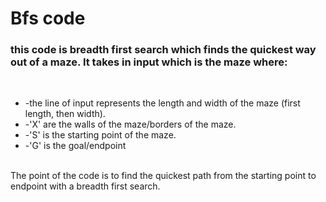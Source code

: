 <h1>Bfs code</h1>
        
<p><h3>this code is breadth first search which finds the quickest way out of a maze. It takes in input which is the maze where: </h3></br>
<ul><li>-the line of input represents the length and width of the maze (first length, then width). </li>
        <li> -'X' are the walls of the maze/borders of the maze.</li>
        <li> -'S' is the starting point of the maze.</li>
        <li> -'G' is the goal/endpoint </li>
</ul>
</br>
The point of the code is to find the quickest path from the starting point to endpoint with a breadth first search.</p>
